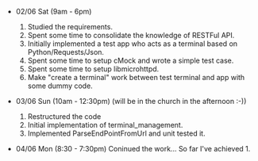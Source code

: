 - 02/06 Sat (9am - 6pm)
  1. Studied the requirements.
  2. Spent some time to consolidate the knowledge of RESTFul API.
  3. Initially implemented a test app who acts as a terminal based on Python/Requests/Json.
  4. Spent some time to setup cMock and wrote a simple test case.
  5. Spent some time to setup libmicrohttpd.
  6. Make "create a terminal" work between test terminal and app with some dummy code. 
    
- 03/06 Sun (10am - 12:30pm) (will be in the church in the afternoon :-))
  1. Restructured the code
  2. Initial implementation of terminal_management.
  3. Implemented ParseEndPointFromUrl and unit tested it.

- 04/06 Mon (8:30 - 7:30pm) 
  Coninued the work...
  So far I've achieved 
  1. 
